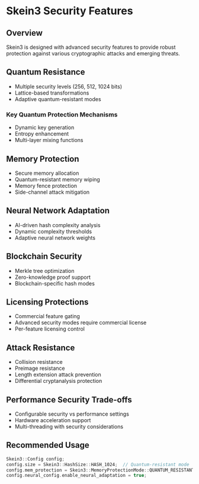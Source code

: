 # Skein3 Security Features

## Overview
Skein3 is designed with advanced security features to provide robust protection against various cryptographic attacks and emerging threats.

## Quantum Resistance
- Multiple security levels (256, 512, 1024 bits)
- Lattice-based transformations
- Adaptive quantum-resistant modes

### Key Quantum Protection Mechanisms
- Dynamic key generation
- Entropy enhancement
- Multi-layer mixing functions

## Memory Protection
- Secure memory allocation
- Quantum-resistant memory wiping
- Memory fence protection
- Side-channel attack mitigation

## Neural Network Adaptation
- AI-driven hash complexity analysis
- Dynamic complexity thresholds
- Adaptive neural network weights

## Blockchain Security
- Merkle tree optimization
- Zero-knowledge proof support
- Blockchain-specific hash modes

## Licensing Protections
- Commercial feature gating
- Advanced security modes require commercial license
- Per-feature licensing control

## Attack Resistance
- Collision resistance
- Preimage resistance
- Length extension attack prevention
- Differential cryptanalysis protection

## Performance Security Trade-offs
- Configurable security vs performance settings
- Hardware acceleration support
- Multi-threading with security considerations

## Recommended Usage
```cpp
Skein3::Config config;
config.size = Skein3::HashSize::HASH_1024;  // Quantum-resistant mode
config.mem_protection = Skein3::MemoryProtectionMode::QUANTUM_RESISTANT;
config.neural_config.enable_neural_adaptation = true;
``` 
